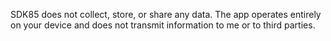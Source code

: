 SDK85 does not collect, store, or share any data. The app operates entirely on your device and does not transmit information to me or to third parties.
